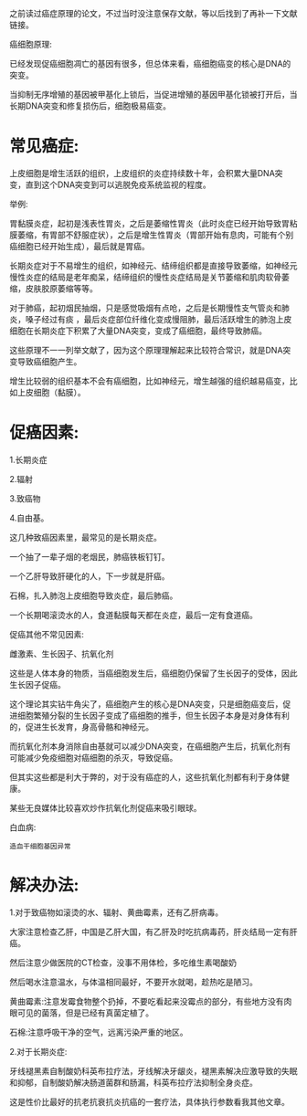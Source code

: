 之前读过癌症原理的论文，不过当时没注意保存文献，等以后找到了再补一下文献链接。

癌细胞原理:

  已经发现促癌细胞凋亡的基因有很多，但总体来看，癌细胞癌变的核心是DNA的突变。

当抑制无序增殖的基因被甲基化上锁后，当促进增殖的基因甲基化锁被打开后，当长期DNA突变和修复损伤后，细胞极易癌变。

# 常见癌症:

上皮细胞是增生活跃的组织，上皮组织的炎症持续数十年，会积累大量DNA突变，直到这个DNA突变到可以逃脱免疫系统监视的程度。

举例:

胃黏膜炎症，起初是浅表性胃炎，之后是萎缩性胃炎（此时炎症已经开始导致胃粘膜萎缩，有胃部不舒服症状），之后是增生性胃炎（胃部开始有息肉，可能有个别癌细胞已经开始生成），最后就是胃癌。

长期炎症对于不易增生的组织，如神经元、结缔组织都是直接导致萎缩，如神经元慢性炎症的结局是老年痴呆，结缔组织的慢性炎症结局是关节萎缩和肌肉软骨萎缩，皮肤胶原萎缩等等。

对于肺癌，起初烟民抽烟，只是感觉吸烟有点呛，之后是长期慢性支气管炎和肺炎，嗓子经过有痰 ，最后炎症部位纤维化变成慢阻肺，最后活跃增生的肺泡上皮细胞在长期炎症下积累了大量DNA突变，变成了癌细胞，最终导致肺癌。

这些原理不一一列举文献了，因为这个原理理解起来比较符合常识，就是DNA突变导致癌细胞产生。

增生比较弱的组织基本不会有癌细胞，比如神经元，增生越强的组织越易癌变，比如上皮细胞（黏膜）。

# 促癌因素:

1.长期炎症

2.辐射

3.致癌物

4.自由基。

这几种致癌因素里，最常见的是长期炎症。

一个抽了一辈子烟的老烟民，肺癌铁板钉钉。

一个乙肝导致肝硬化的人，下一步就是肝癌。

石棉，扎入肺泡上皮细胞导致炎症，最后肺癌。

一个长期喝滚烫水的人，食道黏膜每天都在炎症，最后一定有食道癌。

促癌其他不常见因素:

雌激素、生长因子、抗氧化剂

这些是人体本身的物质，当癌细胞发生后，癌细胞仍保留了生长因子的受体，因此生长因子促癌。

这个理论其实钻牛角尖了，癌细胞产生的核心是DNA突变，只是细胞癌变后，促进细胞繁殖分裂的生长因子变成了癌细胞的推手，但生长因子本身是对身体有利的，促进生长发育，身高骨骼和神经元。

而抗氧化剂本身消除自由基就可以减少DNA突变，在癌细胞产生后，抗氧化剂有可能减少免疫细胞对癌细胞的杀灭，导致促癌。

但其实这些都是利大于弊的，对于没有癌症的人，这些抗氧化剂都有利于身体健康。

某些无良媒体比较喜欢炒作抗氧化剂促癌来吸引眼球。

白血病:

    造血干细胞基因异常

# 解决办法:

1.对于致癌物如滚烫的水、辐射、黄曲霉素，还有乙肝病毒。

大家注意检查乙肝，中国是乙肝大国，有乙肝及时吃抗病毒药，肝炎结局一定有肝癌。

然后注意少做医院的CT检查，没事不用体检，多吃维生素喝酸奶

然后喝水注意温水，与体温相同最好，不要开水就喝，趁热吃是陋习。

黄曲霉素:注意发霉食物整个扔掉，不要吃看起来没霉点的部分，有些地方没有肉眼可见的菌落，但是已经有真菌定植了。

石棉:注意呼吸干净的空气，远离污染严重的地区。

2.对于长期炎症:

牙线褪黑素自制酸奶科英布拉疗法，牙线解决牙龈炎，褪黑素解决应激导致的失眠和抑郁，自制酸奶解决肠道菌群和肠漏，科英布拉疗法抑制全身炎症。

这是性价比最好的抗老抗衰抗炎抗癌的一套疗法，具体执行参数看我其他文章。
